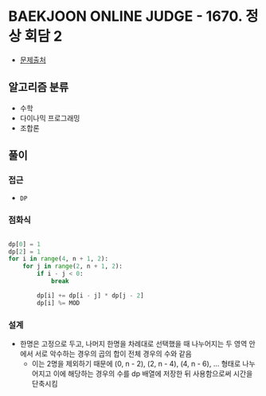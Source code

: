 # BAEKJOON ONLINE JUDGE - 1670. 정상 회담 2

- [문제출처](https://www.acmicpc.net/problem/1670 '1670. 정상 회담 2')

## 알고리즘 분류

- 수학
- 다이나믹 프로그래밍
- 조합론

## 풀이

### 접근

- `DP`

### 점화식

```python

dp[0] = 1
dp[2] = 1
for i in range(4, n + 1, 2):
    for j in range(2, n + 1, 2):
        if i - j < 0:
            break

        dp[i] += dp[i - j] * dp[j - 2]
        dp[i] %= MOD

```

### 설계

- 한명은 고정으로 두고, 나머지 한명을 차례대로 선택했을 때 나누어지는 두 영역 안에서 서로 악수하는 경우의 곱의 합이 전체 경우의 수와 같음
  - 이는 2명을 제외하기 때문에 (0, n - 2), (2, n - 4), (4, n - 6), ... 형태로 나누어지고 이에 해당하는 경우의 수를 dp 배열에 저장한 뒤 사용함으로써 시간을 단축시킴
